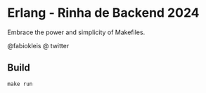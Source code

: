 # Erlang - Rinha de Backend 2024
Embrace the power and simplicity of Makefiles.


@fabiokleis @ twitter

## Build
```
make run
```
